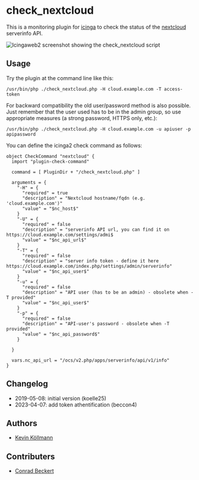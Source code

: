 # check_nextcloud

This is a monitoring plugin for [icinga](https://www.icinga.com) to check the status of the [nextcloud](https://nextcloud.com) serverinfo API.

![Icingaweb2 screenshot showing the check_nextcloud script](/screenshot.png?raw=true "Icingaweb2 screenshot")


## Usage
Try the plugin at the command line like this:
```
/usr/bin/php ./check_nextcloud.php -H cloud.example.com -T access-token
```
For backward compatibility the old user/password method is also possible. Just remember that the user used has to be in the admin group, so use appropriate measures (a strong password, HTTPS only, etc.):
```
/usr/bin/php ./check_nextcloud.php -H cloud.example.com -u apiuser -p apipassword
```



You can define the icinga2 check command as follows:
```
object CheckCommand "nextcloud" {
  import "plugin-check-command"

  command = [ PluginDir + "/check_nextcloud.php" ]

  arguments = {
    "-H" = {
      "required" = true
      "description" = "Nextcloud hostname/fqdn (e.g. 'cloud.example.com')"
      "value" = "$nc_host$"
    }
    "-U" = {
      "required" = false
      "description" = "serverinfo API url, you can find it on https://cloud.example.com/settings/admi$
      "value" = "$nc_api_url$"
    }
    "-T" = {
      "required" = false
      "description" = "server info token - define it here https://cloud.example.com/index.php/settings/admin/serverinfo"
      "value" = "$nc_api_user$"
    }
    "-u" = {
      "required" = false
      "description" = "API user (has to be an admin) - obsolete when -T provided"
      "value" = "$nc_api_user$"
    }
    "-p" = {
      "required" = false
      "description" = "API-user's password - obsolete when -T provided"
      "value" = "$nc_api_password$"
    }

  }

  vars.nc_api_url = "/ocs/v2.php/apps/serverinfo/api/v1/info"
}
```

## Changelog
* 2019-05-08: initial version (koelle25)
* 2023-04-07: add token athentification (beccon4)
## Authors
* [Kevin Köllmann](https://github.com/koelle25)

## Contributers
* [Conrad Beckert](https://github.com/beccon4)
